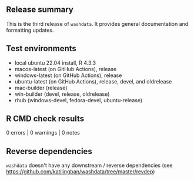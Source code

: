 ## Release summary
This is the third release of `washdata`. It provides general documentation and
formatting updates.

## Test environments
* local ubuntu 22.04 install, R 4.3.3
* macos-latest (on GitHub Actions), release
* windows-latest (on GitHub Actions), release
* ubuntu-latest (on GitHub Actions), release, devel, and oldrelease
* mac-builder (release)
* win-builder (devel, release, oldrelease)
* rhub (windows-devel, fedora-devel, ubuntu-release)

## R CMD check results

0 errors | 0 warnings | 0 notes

## Reverse dependencies
`washdata` doesn't have any downstream / reverse dependencies 
(see https://github.com/katilingban/washdata/tree/master/revdep)

